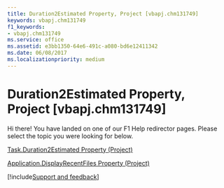```yaml
---
title: Duration2Estimated Property, Project [vbapj.chm131749]
keywords: vbapj.chm131749
f1_keywords:
- vbapj.chm131749
ms.service: office
ms.assetid: e3bb1350-64e6-491c-a080-bd6e12411342
ms.date: 06/08/2017
ms.localizationpriority: medium
---
```



# Duration2Estimated Property, Project [vbapj.chm131749]

Hi there! You have landed on one of our F1 Help redirector pages. Please select the topic you were looking for below.

[Task.Duration2Estimated Property (Project)](https://msdn.microsoft.com/library/0a66cd63-d6df-a0c4-d90f-117416a80bd5%28Office.15%29.aspx)

[Application.DisplayRecentFiles Property (Project)](https://msdn.microsoft.com/library/99c60109-676f-41ee-3ed0-76d0b0c4ee99%28Office.15%29.aspx)

[!include[Support and feedback](~/includes/feedback-boilerplate.md)]